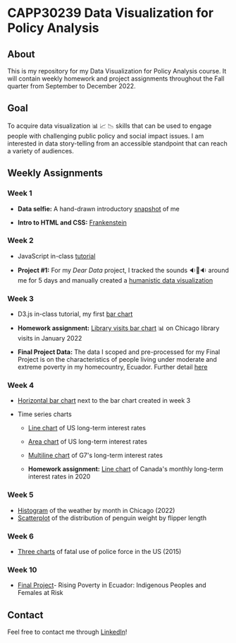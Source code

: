 # CAPP30239 Data Visualization for Policy Analysis

## About
This is my repository for my Data Visualization for Policy Analysis course. It will contain weekly homework and project assignments throughout the Fall quarter from September to December 2022.

## Goal
To acquire data visualization 📊 📈 📉 skills that can be used to engage people with challenging public policy and social impact issues. I am interested in data story-telling from an accessible standpoint that can reach a variety of audiences. 

## Weekly Assignments

### Week 1
- **Data selfie:** A hand-drawn introductory [snapshot](https://github.com/magabrielaa/CAPP30239_FA22/tree/main/week_01) of me

- **Intro to HTML and CSS:** [Frankenstein](https://magabrielaa.github.io/CAPP30239_FA22/week_01/index.html)

### Week 2
- JavaScript in-class [tutorial](https://magabrielaa.github.io/CAPP30239_FA22/week_02/js_tutorial/index.html)

- **Project #1:** For my *Dear Data* project, I tracked the sounds 🔉🔔🔉 around me for 5 days and manually created a [humanistic data visualization](https://github.com/magabrielaa/CAPP30239_FA22/tree/main/week_02)

### Week 3
- D3.js in-class tutorial, my first [bar chart](https://magabrielaa.github.io/data-visualization/week_03/index.html)
    
- **Homework assignment:** [Library visits bar chart](https://magabrielaa.github.io/data-visualization/week_03/homework.html) 📊 on Chicago library visits in January 2022

- **Final Project Data:** The data I scoped and pre-processed for my Final Project is on the characteristics of people living under moderate and extreme poverty in my homecountry, Ecuador. Further detail [here](https://github.com/magabrielaa/data-visualization/tree/main/data)

### Week 4
- [Horizontal bar chart](https://magabrielaa.github.io/data-visualization/week_04/horizontal-bar.html) next to the bar chart created in week 3

- Time series charts

    - [Line chart](https://magabrielaa.github.io/data-visualization/week_04/line.html) of US long-term interest rates

    - [Area chart](https://magabrielaa.github.io/data-visualization/week_04/area.html) of US long-term interest rates
    
    - [Multiline chart](https://magabrielaa.github.io/data-visualization/week_04/multiline.html) of G7's long-term interest rates

    - **Homework assignment:** [Line chart](https://magabrielaa.github.io/data-visualization/week_04/homework.html) of Canada's monthly long-term interest rates in 2020

### Week 5
- [Histogram](https://magabrielaa.github.io/data-visualization/week_05/histogram-annotation.html) of the weather by month in Chicago (2022)
- [Scatterplot](https://magabrielaa.github.io/data-visualization/week_05/scatterplot.html) of the distribution of penguin weight by flipper length

### Week 6
- [Three charts](https://magabrielaa.github.io/data-visualization/week_06/homework/index.html) of fatal use of police force in the US (2015)


### Week 10
- [Final Project](https://magabrielaa.github.io/CAPP30239_FA22/final_project/index.html)- Rising Poverty in Ecuador:
Indigenous Peoples and Females at Risk


## Contact
Feel free to contact me through [LinkedIn](https://www.linkedin.com/in/mariagabrielaayala/)!
